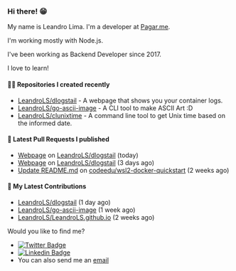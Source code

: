 ### Hi there! 😁 

My name is Leandro Lima. I'm a developer at [Pagar.me](https://pagar.me/).  

I'm working mostly with Node.js. 

I've been working as Backend Developer since 2017. 

I love to learn!  

#### 👨‍💻 Repositories I created recently
- [LeandroLS/dlogstail](https://github.com/LeandroLS/dlogstail) - A webpage that shows you your container logs.
- [LeandroLS/go-ascii-image](https://github.com/LeandroLS/go-ascii-image) - A CLI tool to make ASCII Art :D
- [LeandroLS/clunixtime](https://github.com/LeandroLS/clunixtime) - A command line tool to get Unix time based on the informed date.

#### 🔨 Latest Pull Requests I published

- [Webpage](https://github.com/LeandroLS/dlogstail/pull/2) on [LeandroLS/dlogstail](https://github.com/LeandroLS/dlogstail) (today)
- [Webpage](https://github.com/LeandroLS/dlogstail/pull/1) on [LeandroLS/dlogstail](https://github.com/LeandroLS/dlogstail) (3 days ago)
- [Update README.md](https://github.com/codeedu/wsl2-docker-quickstart/pull/19) on [codeedu/wsl2-docker-quickstart](https://github.com/codeedu/wsl2-docker-quickstart) (2 weeks ago)

#### :construction_worker: My Latest Contributions

- [LeandroLS/dlogstail](https://github.com/LeandroLS/dlogstail) (1 day ago)
- [LeandroLS/go-ascii-image](https://github.com/LeandroLS/go-ascii-image) (1 week ago)
- [LeandroLS/LeandroLS.github.io](https://github.com/LeandroLS/LeandroLS.github.io) (2 weeks ago)

Would you like to find me?

- [![Twitter Badge](https://img.shields.io/badge/-Twitter-1ca0f1?style=flat-square&labelColor=1ca0f1&logo=twitter&logoColor=white&link=https://twitter.com/le_limasilva)](https://twitter.com/le_limasilva)  
- [![Linkedin Badge](https://img.shields.io/badge/-LinkedIn-blue?style=flat-square&logo=Linkedin&logoColor=white&link=https://www.linkedin.com/in/llimasilva/)](https://www.linkedin.com/in/llimasilva/)  
- You can also send me an [email](mailto:llimas@outlook.com)
